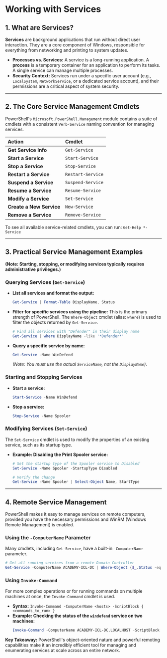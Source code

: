 # Working with Services


## 1. What are Services?

**Services** are background applications that run without direct user interaction. They are a core component of Windows, responsible for everything from networking and printing to system updates.

*   **Processes vs. Services:** A service is a long-running application. A **process** is a temporary container for an application to perform its tasks. A single service can manage multiple processes.
*   **Security Context:** Services run under a specific user account (e.g., `LocalSystem`, `NetworkService`, or a dedicated service account), and their permissions are a critical aspect of system security.

---

## 2. The Core Service Management Cmdlets

PowerShell's `Microsoft.PowerShell.Management` module contains a suite of cmdlets with a consistent `Verb-Service` naming convention for managing services.

| Action | Cmdlet |
| :--- | :--- |
| **Get Service Info** | `Get-Service` |
| **Start a Service** | `Start-Service` |
| **Stop a Service** | `Stop-Service` |
| **Restart a Service** | `Restart-Service`|
| **Suspend a Service** | `Suspend-Service`|
| **Resume a Service** | `Resume-Service` |
| **Modify a Service** | `Set-Service` |
| **Create a New Service**| `New-Service` |
| **Remove a Service** | `Remove-Service`|

To see all available service-related cmdlets, you can run: `Get-Help *-Service`

---

## 3. Practical Service Management Examples

**(Note: Starting, stopping, or modifying services typically requires administrative privileges.)**

### Querying Services (`Get-Service`)
*   **List all services and format the output:**
    ```powershell
    Get-Service | Format-Table DisplayName, Status
    ```
*   **Filter for specific services using the pipeline:** This is the primary strength of PowerShell. The `Where-Object` cmdlet (alias: `where`) is used to filter the objects returned by `Get-Service`.
    ```powershell
    # Find all services with "Defender" in their display name
    Get-Service | where DisplayName -like '*Defender*'
    ```
*   **Query a specific service by name:**
    ```powershell
    Get-Service -Name WinDefend
    ```
    *(Note: You must use the actual `ServiceName`, not the `DisplayName`)*.

### Starting and Stopping Services
*   **Start a service:**
    ```powershell
    Start-Service -Name WinDefend
    ```
*   **Stop a service:**
    ```powershell
    Stop-Service -Name Spooler
    ```

### Modifying Services (`Set-Service`)
The `Set-Service` cmdlet is used to modify the properties of an existing service, such as its startup type.

*   **Example: Disabling the Print Spooler service:**
    ```powershell
    # Set the startup type of the Spooler service to Disabled
    Set-Service -Name Spooler -StartupType Disabled
    
    # Verify the change
    Get-Service -Name Spooler | Select-Object Name, StartType
    ```

---

## 4. Remote Service Management

PowerShell makes it easy to manage services on remote computers, provided you have the necessary permissions and WinRM (Windows Remote Management) is enabled.

### Using the `-ComputerName` Parameter
Many cmdlets, including `Get-Service`, have a built-in `-ComputerName` parameter.

```powershell
# Get all running services from a remote Domain Controller
Get-Service -ComputerName ACADEMY-ICL-DC | Where-Object {$_.Status -eq "Running"}
```

### Using `Invoke-Command`
For more complex operations or for running commands on multiple machines at once, the `Invoke-Command` cmdlet is used.

*   **Syntax:** `Invoke-Command -ComputerName <hosts> -ScriptBlock { <commands_to_run> }`
*   **Example: Checking the status of the `windefend` service on two machines:**
    ```powershell
    Invoke-Command -ComputerName ACADEMY-ICL-DC,LOCALHOST -ScriptBlock { Get-Service -Name 'windefend' }
    ```
**Key Takeaway:** PowerShell's object-oriented nature and powerful remoting capabilities make it an incredibly efficient tool for managing and enumerating services at scale across an entire network.
